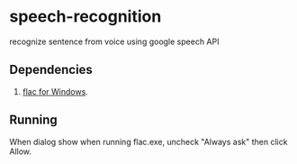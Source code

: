 # speech-recognition
recognize sentence from voice using google speech API

## Dependencies

1. [flac for Windows](https://xiph.org/flac/download.html).

## Running

When dialog show when running flac.exe, uncheck "Always ask" then click Allow.

